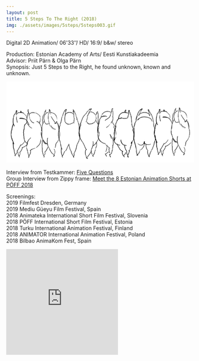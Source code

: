 ```yaml
---
layout: post
title: 5 Steps To The Right (2018)
img: ./assets/images/5steps/5steps003.gif
---
```


Digital 2D Animation/ 06'33’’/ HD/ 16:9/ b&w/ stereo

Production: Estonian Academy of Arts/ Eesti Kunstiakadeemia  
Advisor: Priit Pärn & Olga Pärn  
Synopsis: Just 5 Steps to the Right, he found unknown, known and unknown.

<img src="./assets/images/5steps/5steps001.png" alt="5 steps to the right rolling fatty guy"/>

Interview from Testkammer: [Five Questions](https://testkammer.com/2019/10/10/fuenf-fragen-an-aggie-pak-yee-lee/)  
Group Interview from Zippy frame: [Meet the 8 Estonian Animation Shorts at PÖFF 2018](https://zippyframes.com/festivals/estonian-animation-shorts-poff-2018)

Screenings:  
2019 Filmfest Dresden, Germany  
2019 Mediu Güeyu Film Festival, Spain  
2018 Animateka International Short Film Festival, Slovenia  
2018 PÖFF International Short Film Festival, Estonia  
2018 Turku International Animation Festival, Finland  
2018 ANIMATOR International Animation Festival, Poland  
2018 Bilbao AnimaKom Fest, Spain

<div style="padding:56.25% 0 0 0;position:relative;"><iframe src="https://player.vimeo.com/video/493406559?h=4b144018d7&title=0&byline=0&portrait=0" style="position:absolute;top:0;left:0;width:300px;height:100%;" frameborder="0" transparent="true" allow="autoplay; fullscreen; picture-in-picture" allowfullscreen></iframe></div><script src="https://player.vimeo.com/api/player.js"></script>
